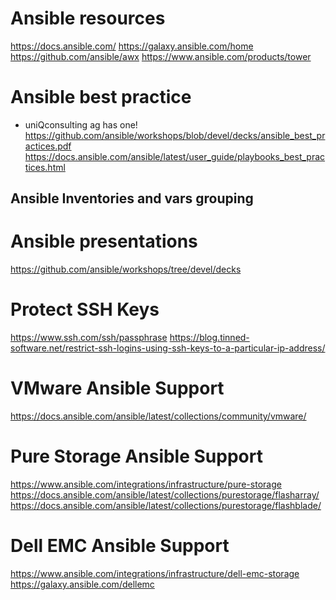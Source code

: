 # Ansible resources
https://docs.ansible.com/
https://galaxy.ansible.com/home
https://github.com/ansible/awx
https://www.ansible.com/products/tower

# Ansible best practice
* uniQconsulting ag has one! 
https://github.com/ansible/workshops/blob/devel/decks/ansible_best_practices.pdf
https://docs.ansible.com/ansible/latest/user_guide/playbooks_best_practices.html

## Ansible Inventories and vars grouping


# Ansible presentations
https://github.com/ansible/workshops/tree/devel/decks


# Protect SSH Keys
https://www.ssh.com/ssh/passphrase
https://blog.tinned-software.net/restrict-ssh-logins-using-ssh-keys-to-a-particular-ip-address/

# VMware Ansible Support
https://docs.ansible.com/ansible/latest/collections/community/vmware/

# Pure Storage Ansible Support
https://www.ansible.com/integrations/infrastructure/pure-storage
https://docs.ansible.com/ansible/latest/collections/purestorage/flasharray/
https://docs.ansible.com/ansible/latest/collections/purestorage/flashblade/

# Dell EMC Ansible Support
https://www.ansible.com/integrations/infrastructure/dell-emc-storage
https://galaxy.ansible.com/dellemc

<!--stackedit_data:
eyJoaXN0b3J5IjpbMjAyODM0MzgwMSw4NDgxNTE0MDAsOTE4OT
k5NzY2LDE2MzE5NTYxMjQsLTc0MDc1MDE2MSwtMjA5NjQ0NTk5
Nyw3MzA5OTgxMTZdfQ==
-->